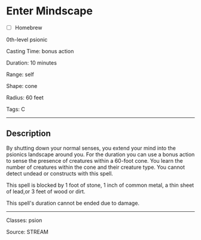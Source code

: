 # Enter Mindscape

- [ ] Homebrew

0th-level psionic

Casting Time: bonus action

Duration: 10 minutes

Range: self

Shape: cone

Radius: 60 feet

Tags: C

---

## Description
By shutting down your normal senses, you extend your mind into the psionics landscape around you. For the duration you can use a bonus action to sense the presence of creatures within a 60-foot cone. You learn the number of creatures within the cone and their creature type. You cannot detect undead or constructs with this spell.

This spell is blocked by 1 foot of stone, 1 inch of common metal, a thin sheet of lead,or 3 feet of wood or dirt.

This spell's duration cannot be ended due to damage.

---

Classes: psion

Source: STREAM
